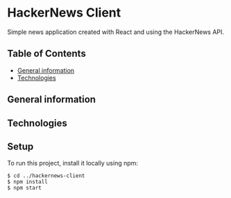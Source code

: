 # HackerNews Client

Simple news application created with React and using the HackerNews API.

## Table of Contents

- [General information](#General-information)
- [Technologies](Technologies)


## General information

## Technologies

## Setup
To run this project, install it locally using npm:

```
$ cd ../hackernews-client
$ npm install
$ npm start
```